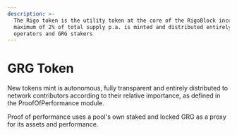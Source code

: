 ```yaml
---
description: >-
  The Rigo token is the utility token at the core of the RigoBlock incentives. A
  maximum of 2% of total supply p.a. is minted and distributed entirely to pools
  operators and GRG stakers
---
```


# GRG Token

New tokens mint is autonomous, fully transparent and entirely distributed to network contributors according to their relative importance, as defined in the ProofOfPerformance module.

Proof of performance uses a pool's own staked and locked GRG as a proxy for its assets and performance.
